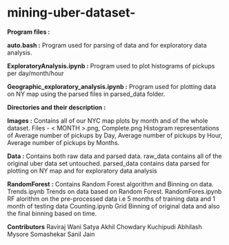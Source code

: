 # mining-uber-dataset-

**Program files :**

**auto.bash  :** Program used for parsing of data and for exploratory data analysis.

**ExploratoryAnalysis.ipynb :** Program used to plot histograms of pickups per day/month/hour

**Geographic_exploratory_analysis.ipynb :** Program used for plotting data on NY map using the parsed files in parsed_data folder.

**Directories and their description  :**

**Images :** Contains all of our
NYC map plots by month and of the whole dataset. Files - < MONTH >.png, Complete.png
Histogram representations of Average number of pickups by Day, Average number of pickups by Hour, Average number of pickups by Months.

**Data  :** Contains both raw data and parsed data.
raw_data contains all of the original uber data set untouched.
parsed_data contains data parsed for plotting on NY map and for exploratory data analysis

**RandomForest  :** Contains Random Forest algorithm and Binning on data.
Trends.ipynb Trends on data based on Random Forest.
RandomFores.ipynb RF alorithm on the pre-processed data i.e 5 months of training data and 1 month of testing data
Counting.ipynb Grid Binning of original data and also the final binning based on time.

**Contributors**
Raviraj Wani
Satya Akhil Chowdary Kuchipudi
Abhilash Mysore Somashekar 
Sanil Jain 
